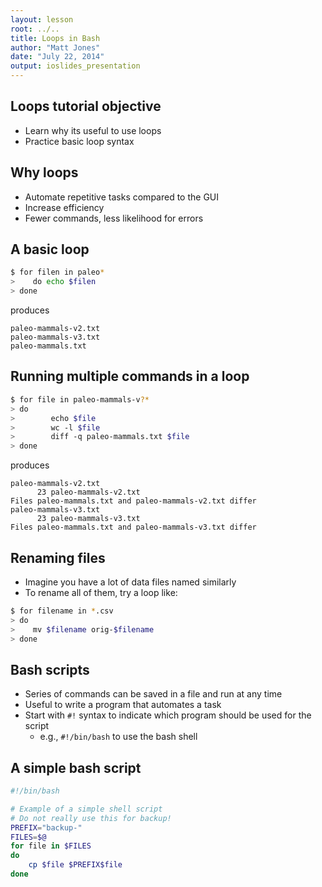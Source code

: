 ```yaml
---
layout: lesson
root: ../..
title: Loops in Bash
author: "Matt Jones"
date: "July 22, 2014"
output: ioslides_presentation
---
```


## Loops tutorial objective

- Learn why its useful to use loops
- Practice basic loop syntax

## Why loops

- Automate repetitive tasks compared to the GUI
- Increase efficiency
- Fewer commands, less likelihood for errors

## A basic loop

```bash
$ for filen in paleo*
>    do echo $filen
> done
```

produces

```
paleo-mammals-v2.txt
paleo-mammals-v3.txt
paleo-mammals.txt
```

## Running multiple commands in a loop
```bash
$ for file in paleo-mammals-v?*
> do
>        echo $file
>        wc -l $file
>        diff -q paleo-mammals.txt $file
> done
```

produces

```
paleo-mammals-v2.txt
      23 paleo-mammals-v2.txt
Files paleo-mammals.txt and paleo-mammals-v2.txt differ
paleo-mammals-v3.txt
      23 paleo-mammals-v3.txt
Files paleo-mammals.txt and paleo-mammals-v3.txt differ
```

## Renaming files

- Imagine you have a lot of data files named similarly
- To rename all of them, try a loop like:

```bash
$ for filename in *.csv
> do
>    mv $filename orig-$filename
> done
```

## Bash scripts

- Series of commands can be saved in a file and run at any time
- Useful to write a program that automates a task
- Start with `#!` syntax to indicate which program should be used for the script
    - e.g., `#!/bin/bash` to use the bash shell

## A simple bash script

```bash
#!/bin/bash

# Example of a simple shell script
# Do not really use this for backup!
PREFIX="backup-"
FILES=$@
for file in $FILES
do
    cp $file $PREFIX$file
done
```
